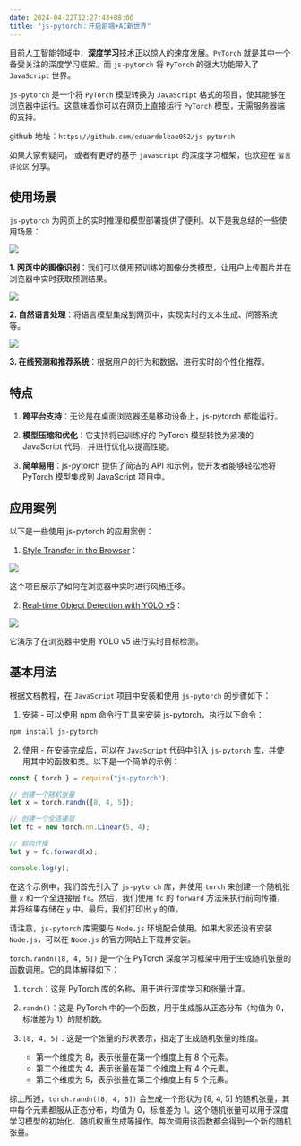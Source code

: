 ```yaml
---
date: 2024-04-22T12:27:43+08:00
title: "js-pytorch：开启前端+AI新世界"
---
```


目前人工智能领域中，**深度学习**技术正以惊人的速度发展。`PyTorch` 就是其中一个备受关注的深度学习框架。而 `js-pytorch` 将 `PyTorch` 的强大功能带入了 `JavaScript` 世界。

`js-pytorch` 是一个将 `PyTorch` 模型转换为 `JavaScript` 格式的项目，使其能够在浏览器中运行。这意味着你可以在网页上直接运行 `PyTorch` 模型，无需服务器端的支持。

github 地址：`https://github.com/eduardoleao052/js-pytorch`

如果大家有疑问， 或者有更好的基于 `javascript` 的深度学习框架，也欢迎在 `留言评论区` 分享。

## 使用场景

`js-pytorch` 为网页上的实时推理和模型部署提供了便利。以下是我总结的一些使用场景：

![](../assets/images/articles/05/01.awebp)

**1. 网页中的图像识别**：我们可以使用预训练的图像分类模型，让用户上传图片并在浏览器中实时获取预测结果。

![](../assets/images/articles/05/02.awebp)

**2. 自然语言处理**：将语言模型集成到网页中，实现实时的文本生成、问答系统等。

![](../assets/images/articles/05/03.awebp)

**3. 在线预测和推荐系统**：根据用户的行为和数据，进行实时的个性化推荐。

## 特点

1. **跨平台支持**：无论是在桌面浏览器还是移动设备上，js-pytorch 都能运行。

2. **模型压缩和优化**：它支持将已训练好的 PyTorch 模型转换为紧凑的 JavaScript 代码，并进行优化以提高性能。

3. **简单易用**：js-pytorch 提供了简洁的 API 和示例，使开发者能够轻松地将 PyTorch 模型集成到 JavaScript 项目中。

## 应用案例

以下是一些使用 js-pytorch 的应用案例：

1. [Style Transfer in the Browser](https://link.juejin.cn/?target=https%3A%2F%2Fgithub.com%2Feduardoleao052%2FStyle-Transfer-in-the-Browser "https://github.com/eduardoleao052/Style-Transfer-in-the-Browser")：

![](../assets/images/articles/05/04.awebp)

这个项目展示了如何在浏览器中实时进行风格迁移。

2. [Real-time Object Detection with YOLO v5](https://link.juejin.cn/?target=https%3A%2F%2Fgithub.com%2Feduardoleao052%2FReal-time_Object_Detection_with_YOLO_v5 "https://github.com/eduardoleao052/Real-time_Object_Detection_with_YOLO_v5")：

![](../assets/images/articles/05/05.awebp)

它演示了在浏览器中使用 YOLO v5 进行实时目标检测。

## 基本用法

根据文档教程，在 `JavaScript` 项目中安装和使用 `js-pytorch` 的步骤如下：

1. 安装 - 可以使用 npm 命令行工具来安装 js-pytorch，执行以下命令：

```sh
npm install js-pytorch
```

2. 使用 - 在安装完成后，可以在 `JavaScript` 代码中引入 `js-pytorch` 库，并使用其中的函数和类。以下是一个简单的示例：

```js
const { torch } = require("js-pytorch");

// 创建一个随机张量
let x = torch.randn([8, 4, 5]);

// 创建一个全连接层
let fc = new torch.nn.Linear(5, 4);

// 前向传播
let y = fc.forward(x);

console.log(y);
```

在这个示例中，我们首先引入了 `js-pytorch` 库，并使用 `torch` 来创建一个随机张量 `x` 和一个全连接层 `fc`。然后，我们使用 `fc` 的 `forward` 方法来执行前向传播，并将结果存储在 `y` 中。最后，我们打印出 `y` 的值。

请注意，`js-pytorch` 库需要与 `Node.js` 环境配合使用。如果大家还没有安装 `Node.js`，可以在 `Node.js` 的官方网站上下载并安装。

`torch.randn([8, 4, 5])` 是一个在 PyTorch 深度学习框架中用于生成随机张量的函数调用。它的具体解释如下：

1. `torch`：这是 PyTorch 库的名称，用于进行深度学习和张量计算。
2. `randn()`：这是 PyTorch 中的一个函数，用于生成服从正态分布（均值为 0，标准差为 1）的随机数。
3. `[8, 4, 5]`：这是一个张量的形状表示，指定了生成随机张量的维度。

   - 第一个维度为 8，表示张量在第一个维度上有 8 个元素。
   - 第二个维度为 4，表示张量在第二个维度上有 4 个元素。
   - 第三个维度为 5，表示张量在第三个维度上有 5 个元素。

综上所述，`torch.randn([8, 4, 5])` 会生成一个形状为 \[8, 4, 5\] 的随机张量，其中每个元素都服从正态分布，均值为 0，标准差为 1。这个随机张量可以用于深度学习模型的初始化、随机权重生成等操作。每次调用该函数都会得到一个新的随机张量。

